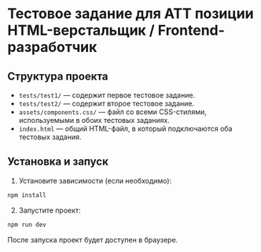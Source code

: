 # Тестовое задание для АТТ позиции HTML-верстальщик / Frontend-разработчик

## Структура проекта

- `tests/test1/` — содержит первое тестовое задание.
- `tests/test2/` — содержит второе тестовое задание.
- `assets/components.css/` — файл со всеми CSS-стилями, используемыми в обоих тестовых заданиях.
- `index.html` — общий HTML-файл, в который подключаются оба тестовых задания.

## Установка и запуск

1. Установите зависимости (если необходимо):

```bash
npm install
```

2. Запустите проект:

```bash
npm run dev
```

После запуска проект будет доступен в браузере. 

